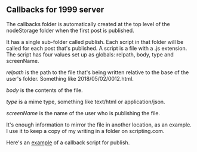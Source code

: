 ## Callbacks for 1999 server

The callbacks folder is automatically created at the top level of the nodeStorage folder when the first post is published. 

It has a single sub-folder called publish. Each script in that folder will be called for each post that's published. A script is a file with a .js extension. The script has four values set up as globals: relpath, body, type and screenName. 

<i>relpath</i> is the path to the file that's being written relative to the base of the user's folder. Something like 2018/05/02/0012.html. 

<i>body</i> is the contents of the file. 

<i>type</i> is a mime type, something like text/html or application/json. 

<i>screenName</i> is the name of the user who is publishing the file.

It's enough information to mirror the file in another location, as an example. I use it to keep a copy of my writing in a folder on scripting.com. 

Here's an <a href="https://gist.github.com/scripting/d431606e3eb8673d9acba00c7231ec94">example</a> of a callback script for publish. 

